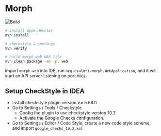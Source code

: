 # Morph

![Build](https://github.com/ezalori/Morph/actions/workflows/build.yml/badge.svg)

```bash
# install dependencies
mvn install

# checkstyle & spotbugs
mvn verify

# build morph-web WAR file
mvn clean package -am -pl web
```

Import `morph-web` into IDE, run `org.ezalori.morph.WebApplication`, and it will start an API server listening on port `8081`.

## Setup CheckStyle in IDEA

* Install checkstyle plugin version >= 5.66.0
* Go to Settings / Tools / Checkstyle
    * Config the plugin to use checkstyle version 10.2
    * Activate the Google Checks configuration.
* Go to Settings / Editor / Code Style, create a new code style scheme, and import `google_checks_10.2.xml`
